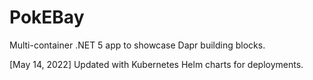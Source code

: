# PokEBay
 Multi-container .NET 5 app to showcase Dapr building blocks.
 
 [May 14, 2022] Updated with Kubernetes Helm charts for deployments.
